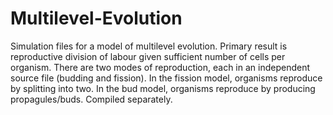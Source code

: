 # Multilevel-Evolution

Simulation files for a model of multilevel evolution. Primary result is reproductive division of labour given sufficient number of cells per organism.
There are two modes of reproduction, each in an independent source file (budding and fission).
In the fission model, organisms reproduce by splitting into two.
In the bud model, organisms reproduce by producing propagules/buds.
Compiled separately. 
